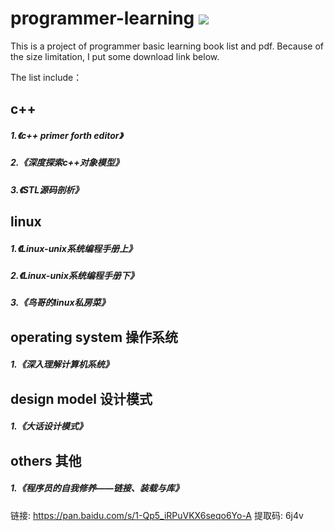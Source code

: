 # programmer-learning ![](https://img.shields.io/badge/license-MIT-blue)

This is a project of programmer basic learning book list and pdf. Because of the size limitation, I put some download link below.

The list include：
## c++ 
##### 1.《c++ primer forth editor》

##### 2.《深度探索c++对象模型》
##### 3.《STL源码剖析》



## linux
##### 1.《Linux-unix系统编程手册上》
##### 2.《Linux-unix系统编程手册下》
##### 3.《鸟哥的linux私房菜》



## operating system 操作系统
##### 1.《深入理解计算机系统》

## design model 设计模式
##### 1.《大话设计模式》


## others 其他
##### 1.《程序员的自我修养——链接、装载与库》


链接: https://pan.baidu.com/s/1-Qp5_iRPuVKX6seqo6Yo-A 提取码: 6j4v




